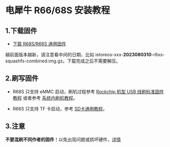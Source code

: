 # 电犀牛 R66/68S 安装教程

## 1.下载固件

* [下载 R68S/R66S 通用固件](https://fw.koolcenter.com/iStoreOS/r6xs/)

越前面版本越新，请注意看中间的日期，比如 istoreos-xxx-**2023080310**-r6xs-squashfs-combined.img.gz。下载完成之后不需要解压。

## 2.刷写固件
* R68S 只支持 eMMC 启动，刷机过程参考 [Rockchip 机型 USB 线刷标准固件教程](/zh/guide/istoreos/install_rockchip_sysupgrade.html) 或者参考 [系统内刷机教程](/zh/guide/istoreos/install_shell.html)。

* R66S 只支持 TF 卡启动，参考 [SD卡通用教程](/zh/guide/istoreos/install_sd.html)。

## 3.注意
**不要混刷不同作者的固件**！以免出现问题或损坏硬件，[详情](https://github.com/istoreos/istoreos/issues/1012)